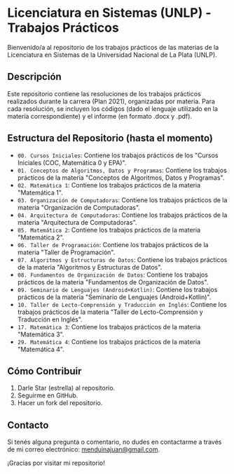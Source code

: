 # Licenciatura en Sistemas (UNLP) - Trabajos Prácticos

Bienvenido/a al repositorio de los trabajos prácticos de las materias de la Licenciatura en Sistemas de la Universidad Nacional de La Plata (UNLP).

## Descripción

Este repositorio contiene las resoluciones de los trabajos prácticos realizados durante la carrera (Plan 2021), organizadas por materia.
Para cada resolución, se incluyen los códigos (dado el lenguaje utilizado en la materia correspondiente) y el informe (en formato .docx y .pdf).

## Estructura del Repositorio (hasta el momento)

- `00. Cursos Iniciales`: Contiene los trabajos prácticos de los "Cursos Iniciales (COC, Matemática 0 y EPA)".
- `01. Conceptos de Algoritmos, Datos y Programas`: Contiene los trabajos prácticos de la materia "Conceptos de Algoritmos, Datos y Programas".
- `02. Matemática 1`: Contiene los trabajos prácticos de la materia "Matemática 1".
- `03. Organización de Computadoras`: Contiene los trabajos prácticos de la materia "Organización de Computadoras".
- `04. Arquitectura de Computadoras`: Contiene los trabajos prácticos de la materia "Arquitectura de Computadoras".
- `05. Matemática 2`: Contiene los trabajos prácticos de la materia "Matemática 2".
- `06. Taller de Programación`: Contiene los trabajos prácticos de la materia "Taller de Programación".
- `07. Algoritmos y Estructuras de Datos`: Contiene los trabajos prácticos de la materia "Algoritmos y Estructuras de Datos".
- `08. Fundamentos de Organización de Datos`: Contiene los trabajos prácticos de la materia "Fundamentos de Organización de Datos".
- `09. Seminario de Lenguajes (Android+Kotlin)`: Contiene los trabajos prácticos de la materia "Seminario de Lenguajes (Android+Kotlin)".
- `10. Taller de Lecto-Comprensión y Traducción en Inglés`: Contiene los trabajos prácticos de la materia "Taller de Lecto-Comprensión y Traducción en Inglés".
- `17. Matemática 3`: Contiene los trabajos prácticos de la materia "Matemática 3".
- `29. Matemática 4`: Contiene los trabajos prácticos de la materia "Matemática 4".

## Cómo Contribuir

1. Darle Star (estrella) al repositorio.
2. Seguirme en GitHub.
3. Hacer un fork del repositorio.

## Contacto

Si tenés alguna pregunta o comentario, no dudes en contactarme a través de mi correo electrónico: menduinajuan@gmail.com.

¡Gracias por visitar mi repositorio!